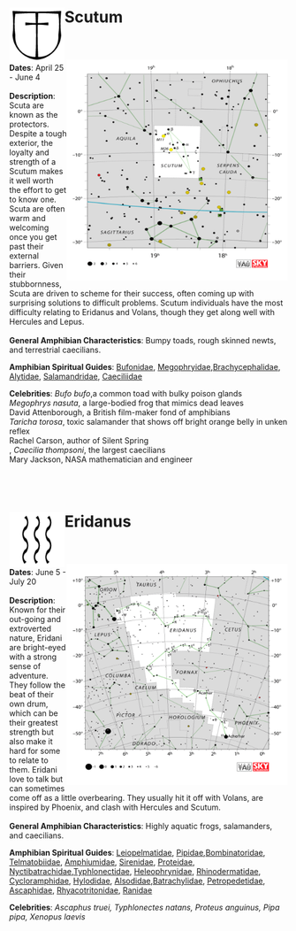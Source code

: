 <h1><p> Scutum <img align="left" width="100" valign="middle" halign="middle" height="100" src="constellations/Scutum_sign.png"> </p></h1><br />
<p width="300" height="300"> <img align="right" width="400" height="400" src="constellations/Scutum.png"/> 
  <b>Dates</b>: April 25 - June 4  <br /> <br /> 
  <b>Description</b>: Scuta are known as the protectors. Despite a tough exterior, the loyalty and strength of a Scutum makes it well worth the effort to get to know one. Scuta are often warm and welcoming once you get past their external barriers. Given their stubbornness, Scuta are driven to scheme for their success, often coming up with surprising solutions to difficult problems. Scutum individuals have the most difficulty relating to Eridanus and Volans, though they get along well with Hercules and Lepus. <br /><br /> 
  <b>General Amphibian Characteristics</b>: Bumpy toads, rough skinned newts, and terrestrial caecilians.<br />


<p><b>Amphibian Spiritual Guides</b>:
   <a href="https://amphibiaweb.org/lists/Bufonidae.shtml">Bufonidae</a>, <a href="https://amphibiaweb.org/lists/Megophryidae.shtml">Megophryidae</a>,<a href="https://amphibiaweb.org/lists/Brachycephalidae.shtml">Brachycephalidae</a>, <a href="https://amphibiaweb.org/lists/Alytidae.shtml">Alytidae</a>, <a href="https://amphibiaweb.org/lists/Salamandridae.shtml">Salamandridae</a>, <a href="https://amphibiaweb.org/lists/Caeciliidae.shtml">Caeciliidae</a>
</p> 
  <b>Celebrities</b>: <i>Bufo bufo</i>,a common toad with bulky poison glands<br /> <i>Megophrys nasuta</i>, a large-bodied frog that mimics dead leaves <br /> David Attenborough, a British film-maker fond of amphibians<br /> 
  <i>Taricha torosa</i>, toxic salamander that shows off bright orange belly in unken reflex<br /> Rachel Carson, author of Silent Spring<br />, <i>Caecilia thompsoni</i>, the largest caecilians<br /> Mary Jackson, NASA mathematician and engineer  </p> 
  <p><br /> <br />

  
  
<h1><p align="left" width="100" height="100"> Eridanus <img align="left" valign="middle" width="100" height="100" src="constellations/Eridanus_sign.png"> </p></h1><br />
<p width="300" height="300"> <img align="right" width="400" height="400" src="constellations/Eridanus.png"/> 
  <b>Dates</b>: June 5 - July 20  <br /> <br /> 
  <b>Description</b>: Known for their out-going and extroverted nature, Eridani are bright-eyed with a strong sense of adventure. They follow the beat of their own drum, which can be their greatest strength but also make it hard for some to relate to them. Eridani love to talk but can sometimes come off as a little overbearing. They usually hit it off with Volans, are inspired by Phoenix, and clash with Hercules and Scutum.  <br /><br /> 
  <b>General Amphibian Characteristics</b>:  Highly aquatic frogs, salamanders, and caecilians.<br />

<p><b>Amphibian Spiritual Guides</b>:
   <a href="https://amphibiaweb.org/lists/Leiopelmatidae.shtml">Leiopelmatidae</a>, <a href="https://amphibiaweb.org/lists/Pipidae.shtml">Pipidae</a>,<a href="https://amphibiaweb.org/lists/Bombinatoridae.shtml">Bombinatoridae</a>, <a href="https://amphibiaweb.org/lists/Telmatobiidae.shtml">Telmatobiidae</a>, <a href="https://amphibiaweb.org/lists/Amphiumidae.shtml">Amphiumidae</a>, <a href="https://amphibiaweb.org/lists/Sirenidae.shtml">Sirenidae</a>, <a href="https://amphibiaweb.org/lists/Proteidae.shtml">Proteidae</a>, <a href="https://amphibiaweb.org/lists/Nyctibatrachidae.shtml">Nyctibatrachidae</a>,<a href="https://amphibiaweb.org/lists/Typhlonectidae.shtml">Typhlonectidae</a>, <a href="https://amphibiaweb.org/lists/Heleophrynidae.shtml">Heleophrynidae</a>, <a href="https://amphibiaweb.org/lists/Rhinodermatidae.shtml">Rhinodermatidae</a>, <a href="https://amphibiaweb.org/lists/Cycloramphidae.shtml">Cycloramphidae</a>, <a href="https://amphibiaweb.org/lists/Hylodidae.shtml">Hylodidae</a>, <a href="https://amphibiaweb.org/lists/Alsodidae.shtml">Alsodidae</a>,<a href="https://amphibiaweb.org/lists/Batrachylidae.shtml">Batrachylidae</a>, <a href="https://amphibiaweb.org/lists/Petropedetidae.shtml">Petropedetidae</a>, <a href="https://amphibiaweb.org/lists/Ascaphidae.shtml">Ascaphidae</a>, <a href="https://amphibiaweb.org/lists/Rhyacotritonidae.shtml">Rhyacotritonidae</a>, <a href="https://amphibiaweb.org/lists/Ranidae.shtml">Ranidae</a>
</p> 
  <b>Celebrities</b>: <i>Ascaphus truei, Typhlonectes natans, Proteus anguinus, Pipa pipa, Xenopus laevis </i> </p> <br />



